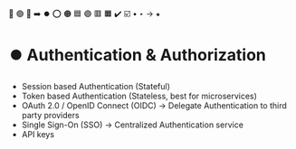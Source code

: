 🔵 🟢 🔴 ➡️ ⏺️ ⭕ 🟠 🟦 🟣 🟥 🟧 ✔️ ☑️ • ‣ → ⁕

# ⏺️ Authentication & Authorization

- Session based Authentication (Stateful)
- Token based Authentication (Stateless, best for microservices)
- OAuth 2.0 / OpenID Connect (OIDC) → Delegate Authentication to third party providers
- Single Sign-On (SSO) → Centralized Authentication service
- API keys
